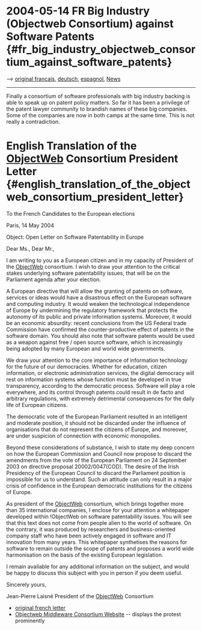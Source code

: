 # 2004-05-14 FR Big Industry (Objectweb Consortium) against Software Patents {#fr_big_industry_objectweb_consortium_against_software_patents}

\--\> [ original francais](LtrObjectwebMeps0405Fr "wikilink"), [
deutsch](LtrObjectwebMeps0405De "wikilink"), [
espagnol](LtrObjectwebMeps0405Es "wikilink"), [
News](SwpatcninoEn "wikilink")

------------------------------------------------------------------------

Finally a consortium of software professionals with big industry backing
is able to speak up on patent policy matters. So far it has been a
privilege of the patent lawyer community to brandish names of these big
companies. Some of the companies are now in both camps at the same time.
This is not really a contradiction.

# English Translation of the [ObjectWeb](ObjectWeb "wikilink") Consortium President Letter {#english_translation_of_the_objectweb_consortium_president_letter}

To the French Candidates to the European elections

Paris, 14 May 2004

Object: Open Letter on Software Patentability in Europe

Dear Ms., Dear Mr.,

I am writing to you as a European citizen and in my capacity of
President of the [ObjectWeb](ObjectWeb "wikilink") consortium. I wish to
draw your attention to the critical stakes underlying software
patentability issues, that will be on the Parliament agenda after your
election.

A European directive that will allow the granting of patents on
software, services or ideas would have a disastrous effect on the
European software and computing industry. It would weaken the
technological independence of Europe by undermining the regulatory
framework that protects the autonomy of its public and private
information systems. Moreover, it would be an economic absurdity: recent
conclusions from the US Federal trade Commission have confirmed the
counter-productive effect of patents in the software domain. You should
also note that software patents would be used as a weapon against free /
open source software, which is increasingly being adopted by many
European and world wide governments.

We draw your attention to the core importance of information technology
for the future of our democracies. Whether for education, citizen
information, or electronic administration services, the digital
democracy will rest on information systems whose function must be
developed in true transparency, according to the democratic process.
Software will play a role everywhere, and its control through patents
could result in de facto and arbitrary regulations, with extremely
detrimental consequences for the daily life of European citizens.

The democratic vote of the European Parliament resulted in an
intelligent and moderate position, it should not be discarded under the
influence of organisations that do not represent the citizens of Europe,
and moreover, are under suspicion of connection with economic
monopolies.

Beyond these considerations of substance, I wish to state my deep
concern on how the European Commission and Council now propose to
discard the amendments from the vote of the European Parliament on 24
September 2003 on directive proposal 20002/0047(COD). The desire of the
Irish Presidency of the European Council to discard the Parliament
position is impossible for us to understand. Such an attitude can only
result in a major crisis of confidence in the European democratic
institutions for the citizens of Europe.

As president of the [ObjectWeb](ObjectWeb "wikilink") consortium, which
brings together more than 35 international companies, I enclose for your
attention a whitepaper developed within !ObjectWeb on software
patentability issues. You will see that this text does not come from
people alien to the world of software. On the contrary, it was produced
by researchers and business-oriented company staff who have been
actively engaged in software and IT innovation from many years. This
whitepaper synthetises the reasons for software to remain outside the
scope of patents and proposes a world wide harmonisation on the basis of
the existing European legislation.

I remain available for any additional information on the subject, and
would be happy to discuss this subject with you in person if you deem
useful.

Sincerely yours,

Jean-Pierre Laisné President of the [ObjectWeb](ObjectWeb "wikilink")
Consortium

-   [ original french letter](LtrObjectwebMeps0405Fr "wikilink")
-   [Objectweb Middleware Consortium
    Website](http://www.objectweb.org/ "wikilink") \-- displays the
    protest prominently
